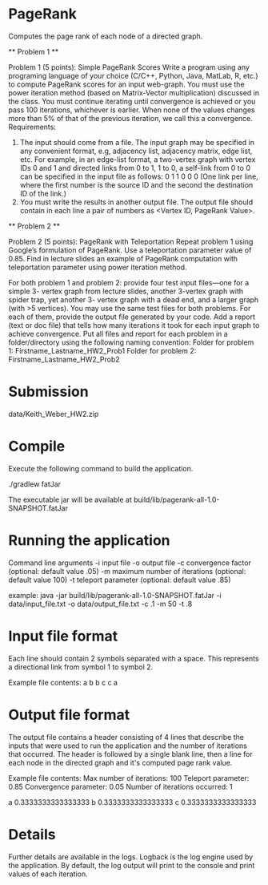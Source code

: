 # PageRank

Computes the page rank of each node of a directed graph.

** Problem 1 **

Problem 1 (5 points): Simple PageRank Scores
Write a program using any programing language of your choice (C/C++, Python, Java, MatLab, R,
etc.) to compute PageRank scores for an input web-graph. You must use the power iteration
method (based on Matrix-Vector multiplication) discussed in the class. You must continue
iterating until convergence is achieved or you pass 100 iterations, whichever is earlier. When
none of the values changes more than 5% of that of the previous iteration, we call this a
convergence.
Requirements:
1. The input should come from a file. The input graph may be specified in any convenient
format, e.g, adjacency list, adjacency matrix, edge list, etc. For example, in an edge-list
format, a two-vertex graph with vertex IDs 0 and 1 and directed links from 0 to 1, 1 to 0,
a self-link from 0 to 0 can be specified in the input file as follows:
0 1
1 0
0 0
(One link per line, where the first number is the source ID and the second the destination
ID of the link.)
2. You must write the results in another output file. The output file should contain in each
line a pair of numbers as <Vertex ID, PageRank Value>.

** Problem 2 **

Problem 2 (5 points): PageRank with Teleportation
Repeat problem 1 using Google’s formulation of PageRank. Use a teleportation parameter value
of 0.85. Find in lecture slides an example of PageRank computation with teleportation
parameter using power iteration method.

For both problem 1 and problem 2: provide four test input files—one for a simple 3-
vertex graph from lecture slides, another 3-vertex graph with spider trap, yet another 3-
vertex graph with a dead end, and a larger graph (with >5 vertices). You may use the
same test files for both problems. For each of them, provide the output file generated by
your code. Add a report (text or doc file) that tells how many iterations it took for each
input graph to achieve convergence. Put all files and report for each problem in a
folder/directory using the following naming convention:
Folder for problem 1: Firstname_Lastname_HW2_Prob1
Folder for problem 2: Firstname_Lastname_HW2_Prob2


# Submission

data/Keith_Weber_HW2.zip

# Compile

Execute the following command to build the application.

./gradlew fatJar

The executable jar will be available at build/lib/pagerank-all-1.0-SNAPSHOT.fatJar

# Running the application

Command line arguments
-i input file
-o output file
-c convergence factor (optional: default value .05)
-m maximum number of iterations (optional: default value 100)
-t teleport parameter (optional: default value .85)

example:
java -jar build/lib/pagerank-all-1.0-SNAPSHOT.fatJar -i data/input_file.txt -o data/output_file.txt -c .1 -m 50 -t .8

# Input file format

Each line should contain 2 symbols separated with a space. This represents a directional link from symbol 1 to symbol 2.

Example file contents:
a b
b c
c a

# Output file format

The output file contains a header consisting of 4 lines that describe the inputs that were used to run the application and the number of iterations that occurred. The header is followed by a single blank line, then a line for each node in the directed graph and it's computed page rank value.

Example file contents:
Max number of iterations: 100
Teleport parameter: 0.85
Convergence parameter: 0.05
Number of iterations occurred: 1

a 0.3333333333333333
b 0.3333333333333333
c 0.3333333333333333

# Details

Further details are available in the logs. Logback is the log engine used by the application. By default, the log output will print to the console and print values of each iteration.
